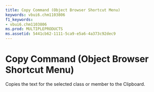 ```yaml
---
title: Copy Command (Object Browser Shortcut Menu)
keywords: vbui6.chm1103806
f1_keywords:
- vbui6.chm1103806
ms.prod: MULTIPLEPRODUCTS
ms.assetid: 5441cb62-1111-5ca9-e5a6-4a373c92dec9
---
```



# Copy Command (Object Browser Shortcut Menu)

Copies the text for the selected class or member to the Clipboard.


